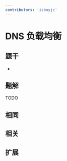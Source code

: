 ```yaml
---
contributors: 'isboyjc'
---
```


# DNS 负载均衡


## 题干

- 



## 题解

<!-- ::: details 点我查看题解 -->

  TODO

<!-- ::: -->



## 相同


## 相关


## 扩展

